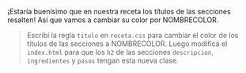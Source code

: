 ¡Estaría buenísimo que en nuestra receta los títulos de las secciones resalten! Así que vamos a cambiar su color por NOMBRECOLOR. 

>Escribí la regla `titulo` en `receta.css` para cambiar el color de los títulos de las secciones a NOMBRECOLOR. Luego modificá el `index.html` para que los `h2` de las secciones `descripcion`, `ingredientes` y `pasos` tengan esta nueva clase. 
